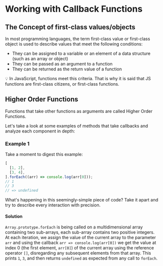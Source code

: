# Working with Callback Functions

## The Concept of first-class values/objects

In most programming languages, the term first-class value or first-class object is used to describe values that meet the following conditions:

- They can be assigned to a variable or an element of a data structure (such as an array or object)
- They can be passed as an argument to a function
- They can be returned as the return value of a function

<aside>
💡 In JavaScript, functions meet this criteria. That is why it is said that JS functions are first-class citizens, or first-class functions.
</aside>

## Higher Order Functions

Functions that take other functions as arguments are called Higher Order Functions.

Let's take a look at some examples of methods that take callbacks and analyze each component in depth:

### Example 1

Take a moment to digest this example:

```js
[
  [1, 2],
  [3, 4],
].forEach((arr) => console.log(arr[0]));
// 1
// 3
// => undefined
```

What's happening in this seemingly-simple piece of code? Take it apart and try to describe every interaction with precision.

#### Solution

`Array.prototype.forEach` is being called on a multidimensional array containing two sub-arrays, each sub-array contains two positive integers. At each iteration, we assign the value of the current array to the parameter `arr` and using the callback `arr => console.log(arr[0])` we get the value at index 0 (the first element, `arr[0]`) of the current array using the reference operator `[]`, disregarding any subsequent elements from that array. This prints `1`, `3`, and then returns `undefined` as expected from any call to `forEach`.
